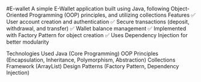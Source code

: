 #E-wallet
A simple E-Wallet application built using Java, following Object-Oriented Programming (OOP) principles, and utilizing collections 
Features
✅ User account creation and authentication
✅ Secure transactions (deposit, withdrawal, and transfer)
✅ Wallet balance management
✅ Implemented with Factory Pattern for object creation
✅ Uses Dependency Injection for better modularity

Technologies Used
Java (Core Programming)
OOP Principles (Encapsulation, Inheritance, Polymorphism, Abstraction)
Collections Framework (ArrayList)
Design Patterns (Factory Pattern, Dependency Injection)
